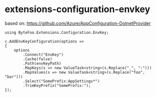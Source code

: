 # extensions-configuration-envkey

based on: https://github.com/Azure/AppConfiguration-DotnetProvider

```
using ByteFoo.Extensions.Configuration.EnvKey;

c.AddEnvKeyConfiguration(options =>
{
    options
        .Connect("EnvKey")
        .Cache(false)
        .Path(envKeyPath)
        .MapKeys(s => new ValueTask<string>(s.Replace("_", ":")))
        .MapValues(s => new ValueTask<string>(s.Replace("foo", "bar")))
        .Select("SomePrefix:AppSettings*")
        .TrimKeyPrefix("SomePrefix:");
});
```